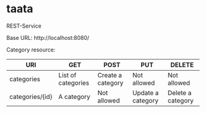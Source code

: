 # taata
REST-Service

Base URL: http://localhost:8080/

Category resource:

| URI             | GET                | POST               | PUT               | DELETE            |
|-----------------|--------------------|--------------------|-------------------|-------------------|
| categories      | List of categories | Create a category  | Not allowed       | Not allowed       |
| categories/{id} | A category         | Not allowed        | Update a category | Delete a category |

